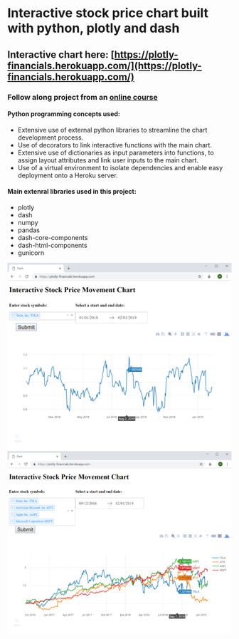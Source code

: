 # Interactive stock price chart built with python, plotly and dash
## Interactive chart here: [https://plotly-financials.herokuapp.com/](https://plotly-financials.herokuapp.com/)
### Follow along project from an [online course](https://www.udemy.com/interactive-python-dashboards-with-plotly-and-dash/)

#### Python programming concepts used:
- Extensive use of external python libraries to streamline the chart development process.
- Use of decorators to link interactive functions with the main chart.
- Extensive use of dictionaries as input parameters into functions, to assign layout attributes and link user inputs to the main chart.
- Use of a virtual environment to isolate dependencies and enable easy deployment onto a Heroku server.

#### Main extenral libraries used in this project:
- plotly
- dash
- numpy
- pandas
- dash-core-components
- dash-html-components
- gunicorn

![Interactive stock price chart](./screenshot1.png)
![Interactive stock price chart](./screenshot2.png)